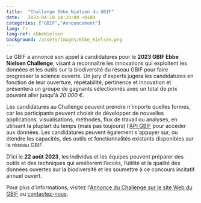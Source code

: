 ```yaml
---
title:  "Challenge Ebbe Nielsen du GBIF"
date:   2023-04-18 14:20:00 +0100
categories: ["GBIF","Announcement"]
lang: fr
lang-ref: ebbeNielsen
background: /assets/images/Ebbe_Nielsen.png
---
```


Le GBIF a annoncé son appel à candidatures pour le **2023 GBIF Ebbe Nielsen Challenge**, visant à reconnaître les innovations qui exploitent les données et les outils sur la biodiversité du réseau GBIF pour faire progresser la science ouverte. Un jury d'experts jugera les candidatures en fonction de leur ouverture, répétabilité, pertinence et innovation et présentera un groupe de gagnants sélectionnés avec un total de prix pouvant aller jusqu'à *20 000 €*.

Les candidatures au Challenge peuvent prendre n'importe quelles formes, car les participants peuvent choisir de développer de nouvelles applications, visualisations, méthodes, flux de travail ou analyses, en utilisant la pluplart du temps (mais pas toujours) l'[API GBIF](https://www.gbif.org/developer/summary) pour accéder aux données. Les candidatures peuvent également s'appuyer sur, ou étendre les capacités, des outils et fonctionnalités existants disponibles sur le réseau GBIF.

D’ici le **22 août 2023**, les individus et les équipes peuvent préparer des outils et des techniques qui améliorent l’accès, l’utilité et la qualité des données ouvertes sur la biodiversité et les soumettre à ce concours incitatif annuel ouvert.

Pour plus d'informations, visitez l'[Annonce du Challenge sur le site Web du GBIF](https://www.gbif.org/news/21vzChUiLS19gDFpOzozBp/2023-ebbe-nielsen-challenge-seeks-open-data-innovations-for-biodiversity) ou [contactez-nous](mailto:canadensys.network@gmail.com).

